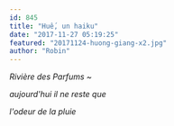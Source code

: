 ```yaml
---
id: 845
title: "Huế, un haiku"
date: "2017-11-27 05:19:25"
featured: "20171124-huong-giang-x2.jpg"
author: "Robin"
---
```


_Rivière des Parfums ~_

_aujourd'hui il ne reste que_

_l'odeur de la pluie_
